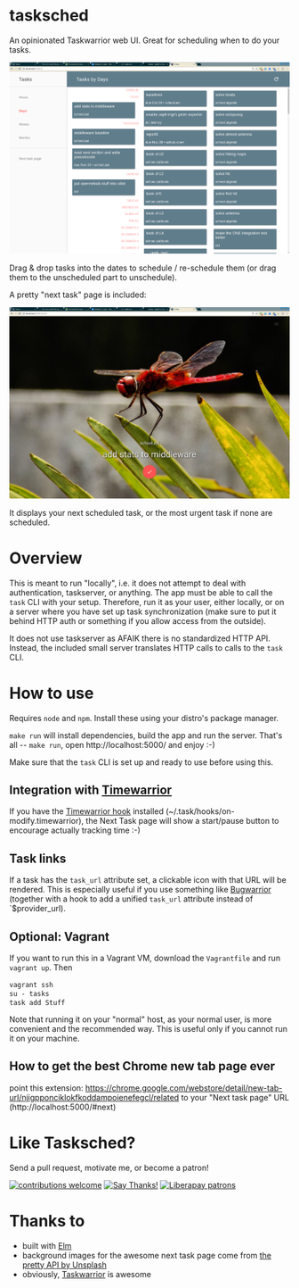 # tasksched

An opinionated Taskwarrior web UI. Great for scheduling when to do your tasks.

![screenshot](./screenshots/big.png)

Drag & drop tasks into the dates to schedule / re-schedule them (or drag them to the unscheduled part to unschedule).

A pretty "next task" page is included:

![next task page screenshot](./screenshots/nexttask.png)

It displays your next scheduled task, or the most urgent task if none are scheduled.

# Overview

This is meant to run "locally", i.e. it does not attempt to deal with authentication, taskserver, or anything. The app must be able to call the `task` CLI with your setup. Therefore, run it as your user, either locally, or on a server where you have set up task synchronization (make sure to put it behind HTTP auth or something if you allow access from the outside).

It does not use taskserver as AFAIK there is no standardized HTTP API. Instead, the included small server translates HTTP calls to calls to the `task` CLI.

# How to use

Requires `node` and `npm`. Install these using your distro's package manager.

`make run` will install dependencies, build the app and run the server. That's all -- `make run`, open http://localhost:5000/ and enjoy :-)

Make sure that the `task` CLI is set up and ready to use before using this.

## Integration with [Timewarrior](https://taskwarrior.org/docs/timewarrior/)

If you have the [Timewarrior hook](https://taskwarrior.org/docs/timewarrior/taskwarrior.html) installed (~/.task/hooks/on-modify.timewarrior), the Next Task page will show a start/pause button to encourage actually tracking time :-)

## Task links

If a task has the `task_url` attribute set, a clickable icon with that URL will be rendered. This is especially useful if you use something like [Bugwarrior](https://bugwarrior.readthedocs.io/) (together with a hook to add a unified `task_url` attribute instead of `$provider_url).

## Optional: Vagrant

If you want to run this in a Vagrant VM, download the `Vagrantfile` and run `vagrant up`. Then
```
vagrant ssh
su - tasks
task add Stuff
```

Note that running it on your "normal" host, as your normal user, is more convenient and the recommended way. This is useful only if you cannot run it on your machine.

## How to get the best Chrome new tab page ever

point this extension:
https://chrome.google.com/webstore/detail/new-tab-url/njigpponciklokfkoddampoienefegcl/related
to your "Next task page" URL (http://localhost:5000/#next)

# Like Tasksched?

Send a pull request, motivate me, or become a patron!

[![contributions welcome](https://img.shields.io/badge/contributions-welcome-brightgreen.svg?style=flat)](https://github.com/anotherkamila/songbook-web/issues)
[![Say Thanks!](https://img.shields.io/badge/Say%20Thanks-!-1EAEDB.svg)](https://saythanks.io/to/AnotherKamila)
[![Liberapay patrons](https://img.shields.io/liberapay/patrons/kamila.svg)](https://liberapay.com/kamila/donate)

# Thanks to

- built with [Elm](http://elm-lang.org/)
- background images for the awesome next task page come from [the pretty API by Unsplash](https://source.unsplash.com/)
- obviously, [Taskwarrior](https://taskwarrior.org) is awesome
